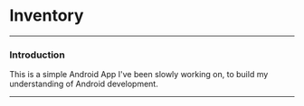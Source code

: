# Inventory

---

### Introduction

This is a simple Android App I've been slowly working on, to build my understanding of 
Android development. 

---